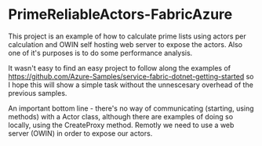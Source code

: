 # PrimeReliableActors-FabricAzure
This project is an example of how to calculate prime lists using actors per calculation and OWIN self hosting web server to expose the actors. 
Also one of it's purposes is to do some performance analysis. 

It wasn't easy to find an easy project to follow along the examples of https://github.com/Azure-Samples/service-fabric-dotnet-getting-started
so I hope this will show a simple task without the unnescesary overhead of the previous samples. 

An important bottom line - there's no way of communicating (starting, using methods) with a Actor class, although there are examples of doing
so locally, using the CreateProxy method. Remotly we need to use a web server (OWIN) in order to expose our actors. 



